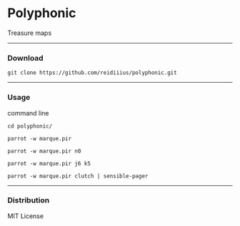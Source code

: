 # Polyphonic
Treasure maps

---

### Download

    git clone https://github.com/reidiiius/polyphonic.git

---

### Usage
command line

    cd polyphonic/

    parrot -w marque.pir

    parrot -w marque.pir n0

    parrot -w marque.pir j6 k5

    parrot -w marque.pir clutch | sensible-pager

---

### Distribution
MIT License

